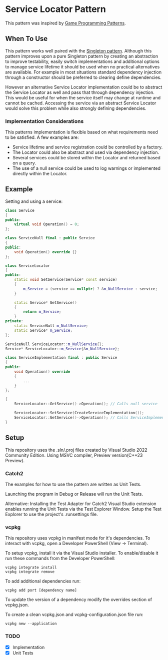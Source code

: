 # Service Locator Pattern

This pattern was inspired by [Game Programming Patterns](https://gameprogrammingpatterns.com/service-locator.html).

## When To Use

This pattern works well paired with the [Singleton pattern](https://github.com/RichardLions/singleton-pattern). Although this pattern improves upon a pure Singleton pattern by creating an abstraction to improve testability, easily switch implementations and additional options to manage service lifetime it should be used when no practical alternatives are available. For example in most situations standard dependency injection through a constructor should be preferred to clearing define dependencies.

However an alternative Service Locator implementation could be to abstract the Service Locator as well and pass that through dependency injection. This would be useful for when the service itself may change at runtime and cannot be cached. Accessing the service via an abstract Service Locator would solve this problem while also strongly defining dependencies.

### Implementation Considerations

This patterns implementation is flexible based on what requirements need to be satisfied. A few examples are:
* Service lifetime and service registration could be controlled by a factory.
* The Locator could also be abstract and used via dependency injection.
* Several services could be stored within the Locator and returned based on a query.
* The use of a null service could be used to log warnings or implemented directly within the Locator.

## Example

Setting and using a service:

```cpp
class Service
{
public:
    virtual void Operation() = 0;
};

class ServiceNull final : public Service
{
public:
    void Operation() override {}
};

class ServiceLocator
{
public:
    static void SetService(Service* const service)
    {
        m_Service = (service == nullptr) ? &m_NullService : service;
    }

    static Service* GetService()
    {
        return m_Service;
    }
private:
    static ServiceNull m_NullService;
    static Service* m_Service;
};

ServiceNull ServiceLocator::m_NullService{};
Service* ServiceLocator::m_Service{&m_NullService};

class ServiceImplementation final : public Service
{
public:
    void Operation() override
    {
        ...
    }
};

{
    ServiceLocator::GetService()->Operation(); // Calls null service

    ServiceLocator::SetService(CreateServiceImplementation());
    ServiceLocator::GetService()->Operation(); // Calls ServiceImplementation
}
```

## Setup

This repository uses the .sln/.proj files created by Visual Studio 2022 Community Edition.
Using MSVC compiler, Preview version(C++23 Preview). 

### Catch2
The examples for how to use the pattern are written as Unit Tests.

Launching the program in Debug or Release will run the Unit Tests.

Alternative:
Installing the Test Adapter for Catch2 Visual Studio extension enables running the Unit Tests via the Test Explorer Window. Setup the Test Explorer to use the project's .runsettings file.

### vcpkg
This repository uses vcpkg in manifest mode for it's dependencies. To interact with vcpkg, open a Developer PowerShell (View -> Terminal).

To setup vcpkg, install it via the Visual Studio installer. To enable/disable it run these commands from the Developer PowerShell:
```
vcpkg integrate install
vcpkg integrate remove
```

To add additional dependencies run:
```
vcpkg add port [dependency name]
```

To update the version of a dependency modify the overrides section of vcpkg.json. 

To create a clean vcpkg.json and vcpkg-configuration.json file run:
```
vcpkg new --application
```

### TODO
- [x] Implementation
- [x] Unit Tests
